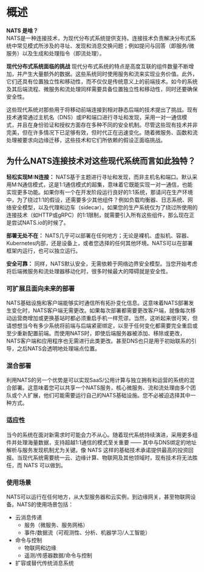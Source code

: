 # 概述

**NATS 是啥？**  
NATS是一种连接技术，为现代分布式系统提供支持。连接技术负责解决分布式系统中常见模式所涉及的寻址、发现和消息交换问题；例如提问与回答（即服务/微服务）以及生成和处理指令（即流处理）。

**现代分布式系统面临的挑战**
现代分布式系统的特点是高度互联的组件数量不断增加，并产生大量额外的数据。这些系统同时使用服务和流来实现业务价值。此外，它们还具有位置独立性和移动性，而不仅仅是传统意义上的前端技术。如今的系统及其后端流程、微服务和流处理同样需要具备位置独立性和移动性，同时还要确保安全性。

这些现代系统对那些用于将移动前端连接到相对静态后端的技术提出了挑战。现有技术通常通过主机名（DNS）或IP和端口进行寻址和发现，采用一对一通信模式，并且在身份验证和授权方面存在多种不同的安全机制。尽管这些现有技术并非完美，但在许多情况下已足够有效，但时代正在迅速变化。随着微服务、函数和流处理被要求向边缘迁移，这些技术和它们所依赖的假设正面临挑战。

## 为什么NATS连接技术对这些现代系统而言如此独特？

**轻松实现M:N连接：** NATS基于主题进行寻址和发现，而非主机名和端口。默认采用M:N通信模式，这是1:1通信模式的超集，意味着它既能实现一对一通信，也能实现更多功能。如果你有一个在开发阶段运行良好的1:1系统，那请问在生产环境中，为了绕过1:1的假设，还需要多少其他组件？例如负载均衡器、日志系统、网络安全模型，以及代理和边车（sidecar）。如果您的生产系统仅为了绕过所使用的连接技术（如HTTP或gRPC）的1:1限制，就需要引入所有这些组件，那么现在正是尝试NATS.io的时候了。

**部署无处不在：** NATS几乎可以部署在任何地方；无论是裸机、虚拟机、容器、Kubernetes内部，还是设备上，或者您选择的任何其他环境。NATS可以在部署框架内运行，也可以独立运行。

**安全可靠：** 同样，NATS默认安全，无需依赖于网络边界安全模型。当您开始考虑将后端微服务和流处理器移动化时，很多时候最大的障碍就是安全性。

### 可扩展且面向未来的部署

NATS基础设施和客户端能够实时通信所有拓扑变化信息。这意味着NATS部署发生变化时，NATS客户端无需更改。如果每次部署都需要更改客户端，就像每次移动运营商增加或更换基站时都必须重启手机一样荒谬。当然，这听起来很可笑，但请想想当今有多少系统将前端与后端紧密绑定，以至于任何变化都需要完全重启或至少重新配置前端。而使用NATS时，即使后端服务器被添加、移除或更改，NATS客户端和应用程序也无需进行此类更改。甚至DNS也只是用于初始联系的引导，之后NATS会透明地处理端点位置。

### 混合部署

利用NATS的另一个优势是可以实现SaaS/公用计算与独立拥有和运营的系统的混合部署。这意味着您可以共享一个NATS服务，核心微服务、流和流处理由多个团队或个人扩展，他们可能需要运行自己的NATS基础设施。您不必被迫选择其中一种方式。

### 适应性

当今的系统在面对新需求时可能会力不从心。随着现代系统持续演进，采用更多组件并处理海量数据，支持超越1:1通信的模式至关重要 —— 其中与DNS绑定的地址解析与服务发现机制尤为关键。像 NATS 这样的基础技术承诺提供最高的投资回报。当现代系统需要统一云、边缘计算、物联网及其他领域时，现有技术将无法胜任，而 NATS 可以做到。

### 使用场景

NATS可以运行在任何地方，从大型服务器和云实例，到边缘网关，甚至物联网设备。NATS的使用场景包括：

* 云消息传递
    * 服务（微服务、服务网格）
    * 事件/数据流（可观测性、分析、机器学习/人工智能）
* 命令与控制
    * 物联网和边缘
    * 遥测/传感器数据/命令与控制
* 扩容或替代传统消息系统
